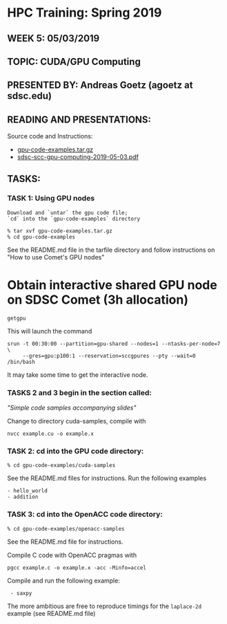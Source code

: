 # HPC Training:  Spring 2019
## WEEK 5: 05/03/2019

## TOPIC:  CUDA/GPU Computing
## PRESENTED BY: Andreas Goetz (agoetz  at  sdsc.edu)

## READING AND PRESENTATIONS:

Source code and Instructions:

* [gpu-code-examples.tar.gz](gpu-code-examples.tar.gz)
* [sdsc-scc-gpu-computing-2019-05-03.pdf](sdsc-scc-gpu-computing-2019-05-03.pdf)


## TASKS:
### TASK 1:  Using GPU nodes  
    Download and `untar` the gpu code file; 
    `cd` into the `gpu-code-examples` directory

```
% tar xvf gpu-code-examples.tar.gz
% cd gpu-code-examples
```
See the README.md file in the tarfile directory and
follow instructions on "How to use Comet's GPU nodes"


# Obtain interactive shared GPU node on SDSC Comet (3h allocation)
`getgpu`

This will launch the command

```
srun -t 00:30:00 --partition=gpu-shared --nodes=1 --ntasks-per-node=7 \
     --gres=gpu:p100:1 --reservation=sccgpures --pty --wait=0 /bin/bash
```

It may take some time to get the interactive node.

### TASKS 2 and 3 begin in the section called:
*"Simple code samples accompanying slides"*

Change to directory cuda-samples, compile with 
```
nvcc example.cu -o example.x
```

### TASK 2:  cd into the GPU code directory: 
```
% cd gpu-code-examples/cuda-samples
```

See the README.md files for instructions.
Run the following examples
 
	- hello_world
	- addition


### TASK 3:  cd into the OpenACC code directory:
```
% cd gpu-code-examples/openacc-samples
```
See the README.md file for instructions.

Compile C code with OpenACC pragmas with 
```
pgcc example.c -o example.x -acc -Minfo=accel
```

Compile and run the following example: 
 
	 - saxpy
	 
The more ambitious are free to reproduce timings for the `laplace-2d` example (see README.md file)


